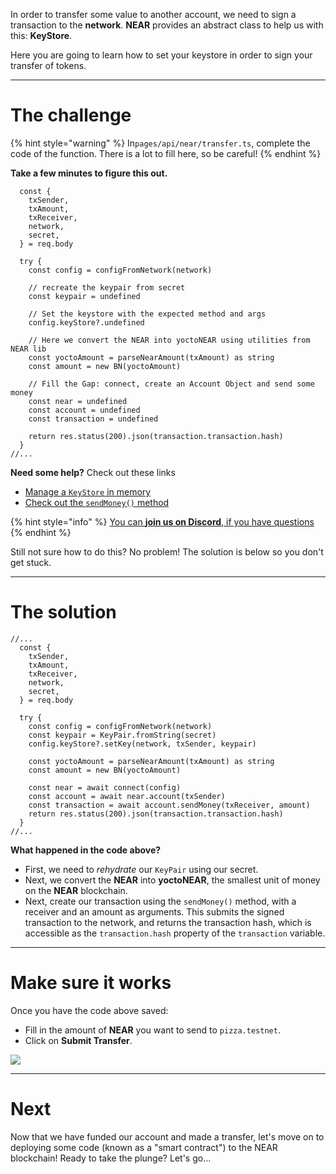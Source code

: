 In order to transfer some value to another account, we need to sign a transaction to the **network**. **NEAR** provides an abstract class to help us with this: **KeyStore**.

Here you are going to learn how to set your keystore in order to sign your transfer of tokens.

----------------------------------

# The challenge

{% hint style="warning" %}
In`pages/api/near/transfer.ts`, complete the code of the function. There is a lot to fill here, so be careful!
{% endhint %}

**Take a few minutes to figure this out.**

```tsx
  const {
    txSender,
    txAmount,
    txReceiver,
    network,
    secret,
  } = req.body

  try {
    const config = configFromNetwork(network)

    // recreate the keypair from secret
    const keypair = undefined
  
    // Set the keystore with the expected method and args
    config.keyStore?.undefined

    // Here we convert the NEAR into yoctoNEAR using utilities from NEAR lib
    const yoctoAmount = parseNearAmount(txAmount) as string
    const amount = new BN(yoctoAmount) 

    // Fill the Gap: connect, create an Account Object and send some money
    const near = undefined
    const account = undefined
    const transaction = undefined

    return res.status(200).json(transaction.transaction.hash)
  } 
//...
```

**Need some help?** Check out these links
* [Manage a `KeyStore` in memory](https://near.github.io/near-api-js/classes/key_stores_in_memory_key_store.inmemorykeystore.html)  
* [Check out the `sendMoney()` method](https://near.github.io/near-api-js/classes/account.account-1.html#sendmoney)

{% hint style="info" %}
[You can **join us on Discord**, if you have questions](https://discord.gg/fszyM7K)
{% endhint %}

Still not sure how to do this? No problem! The solution is below so you don't get stuck.

----------------------------------

# The solution

```tsx
//...
  const {
    txSender,
    txAmount,
    txReceiver,
    network,
    secret,
  } = req.body

  try {
    const config = configFromNetwork(network)
    const keypair = KeyPair.fromString(secret)
    config.keyStore?.setKey(network, txSender, keypair) 

    const yoctoAmount = parseNearAmount(txAmount) as string
    const amount = new BN(yoctoAmount) 

    const near = await connect(config)
    const account = await near.account(txSender)
    const transaction = await account.sendMoney(txReceiver, amount)
    return res.status(200).json(transaction.transaction.hash)
  } 
//...
```

**What happened in the code above?**
* First, we need to *rehydrate* our `KeyPair` using our secret.
* Next, we convert the **NEAR** into **yoctoNEAR**, the smallest unit of money on the **NEAR** blockchain.
* Next, create our transaction using the `sendMoney()` method, with a receiver and an amount as arguments. This submits the signed transaction to the network, and returns the transaction hash, which is accessible as the `transaction.hash` property of the `transaction` variable. 

----------------------------------

# Make sure it works

Once you have the code above saved:
* Fill in the amount of **NEAR** you want to send to `pizza.testnet`.
* Click on **Submit Transfer**.

![](../../../.gitbook/assets/near-transfer.gif)

----------------------------------

# Next

Now that we have funded our account and made a transfer, let's move on to deploying some code (known as a "smart contract") to the NEAR blockchain! Ready to take the plunge? Let's go... 
